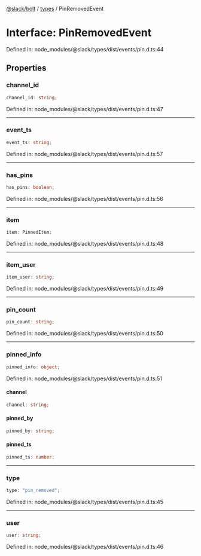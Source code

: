 [@slack/bolt](../../../../index.md) / [types](../index.md) / PinRemovedEvent

# Interface: PinRemovedEvent

Defined in: node\_modules/@slack/types/dist/events/pin.d.ts:44

## Properties

### channel\_id

```ts
channel_id: string;
```

Defined in: node\_modules/@slack/types/dist/events/pin.d.ts:47

***

### event\_ts

```ts
event_ts: string;
```

Defined in: node\_modules/@slack/types/dist/events/pin.d.ts:57

***

### has\_pins

```ts
has_pins: boolean;
```

Defined in: node\_modules/@slack/types/dist/events/pin.d.ts:56

***

### item

```ts
item: PinnedItem;
```

Defined in: node\_modules/@slack/types/dist/events/pin.d.ts:48

***

### item\_user

```ts
item_user: string;
```

Defined in: node\_modules/@slack/types/dist/events/pin.d.ts:49

***

### pin\_count

```ts
pin_count: string;
```

Defined in: node\_modules/@slack/types/dist/events/pin.d.ts:50

***

### pinned\_info

```ts
pinned_info: object;
```

Defined in: node\_modules/@slack/types/dist/events/pin.d.ts:51

#### channel

```ts
channel: string;
```

#### pinned\_by

```ts
pinned_by: string;
```

#### pinned\_ts

```ts
pinned_ts: number;
```

***

### type

```ts
type: "pin_removed";
```

Defined in: node\_modules/@slack/types/dist/events/pin.d.ts:45

***

### user

```ts
user: string;
```

Defined in: node\_modules/@slack/types/dist/events/pin.d.ts:46
